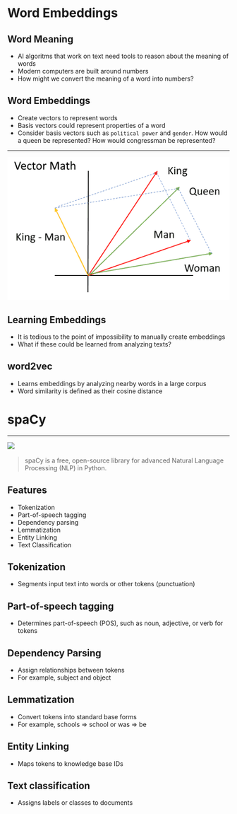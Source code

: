 Word Embeddings
===============

Word Meaning
------------

- AI algoritms that work on text need tools to reason about the meaning of words
- Modern computers are built around numbers
- How might we convert the meaning of a word into numbers?

Word Embeddings
---------------

- Create vectors to represent words
- Basis vectors could represent properties of a word
- Consider basis vectors such as `political power` and `gender`. How would a queen be represented? How would congressman be represented?

---

![Word Vector Math](media/word2vec.png)

Learning Embeddings
-------------------

- It is tedious to the point of impossibility to manually create embeddings
- What if these could be learned from analyzing texts?

word2vec
--------

- Learns embeddings by analyzing nearby words in a large corpus
- Word similarity is defined as their cosine distance

spaCy
=====

---

![](https://spacy.io/pipeline-fde48da9b43661abcdf62ab70a546d71.svg)

> spaCy is a free, open-source library for advanced Natural Language Processing (NLP) in Python.

Features
--------

- Tokenization
- Part-of-speech tagging
- Dependency parsing
- Lemmatization
- Entity Linking
- Text Classification

Tokenization
------------

- Segments input text into words or other tokens (punctuation)

Part-of-speech tagging
----------------------

- Determines part-of-speech (POS), such as noun, adjective, or verb for tokens

Dependency Parsing
------------------

- Assign relationships between tokens
- For example, subject and object

Lemmatization
-------------

- Convert tokens into standard base forms
- For example, schools => school or was => be

Entity Linking
--------------

- Maps tokens to knowledge base IDs

Text classification
-------------------

- Assigns labels or classes to documents
